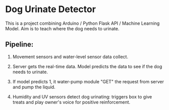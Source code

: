 # Dog Urinate Detector

This is a project combining Arduino / Python Flask API / Machine Learning Model. 
Aim is to teach where the dog needs to urinate.

## Pipeline:

1. Movement sensors and water-level sensor data collect.

2. Server gets the real-time data. Model predicts the data to see if the dog needs to urinate.

3. If model predicts 1, it water-pump module "GET" the request from server and pump the liquid.

4. Humidity and UV sensors detect dog urinating: triggers box to give treats and play owner's voice for positive reinforcement.

